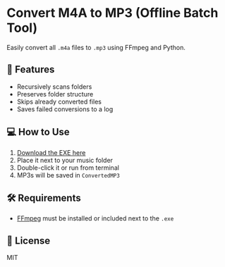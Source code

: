 # Convert M4A to MP3 (Offline Batch Tool)

Easily convert all `.m4a` files to `.mp3` using FFmpeg and Python.

## 🔧 Features
- Recursively scans folders
- Preserves folder structure
- Skips already converted files
- Saves failed conversions to a log

## 💻 How to Use
1. [Download the EXE here](./releases)
2. Place it next to your music folder
3. Double-click it or run from terminal
4. MP3s will be saved in `ConvertedMP3`

## 🛠 Requirements
- [FFmpeg](https://ffmpeg.org/) must be installed or included next to the `.exe`

## 🔗 License
MIT
